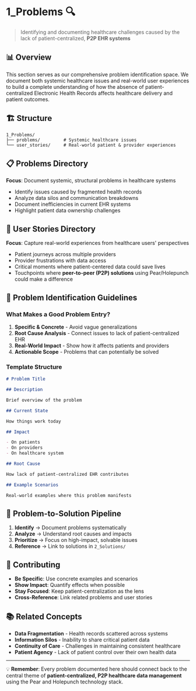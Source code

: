 # 1_Problems 🔍

> Identifying and documenting healthcare challenges caused by the lack of patient-centralized, **P2P EHR systems**

## 📊 Overview

This section serves as our comprehensive problem identification space. We document both systemic healthcare issues and real-world user experiences to build a complete understanding of how the absence of patient-centralized Electronic Health Records affects healthcare delivery and patient outcomes.

## 🏗️ Structure

```
1_Problems/
├── problems/         # Systemic healthcare issues
└── user_stories/     # Real-world patient & provider experiences
```

## 📋 Problems Directory

**Focus**: Document systemic, structural problems in healthcare systems

- Identify issues caused by fragmented health records
- Analyze data silos and communication breakdowns
- Document inefficiencies in current EHR systems
- Highlight patient data ownership challenges

## 👥 User Stories Directory

**Focus**: Capture real-world experiences from healthcare users' perspectives

- Patient journeys across multiple providers
- Provider frustrations with data access
- Critical moments where patient-centered data could save lives
- Touchpoints where **peer-to-peer (P2P) solutions** using Pear/Holepunch could make a difference

## 🎯 Problem Identification Guidelines

### What Makes a Good Problem Entry?

1. **Specific & Concrete** - Avoid vague generalizations
2. **Root Cause Analysis** - Connect issues to lack of patient-centralized EHR
3. **Real-World Impact** - Show how it affects patients and providers
4. **Actionable Scope** - Problems that can potentially be solved

### Template Structure

```markdown
# Problem Title

## Description

Brief overview of the problem

## Current State

How things work today

## Impact

- On patients
- On providers
- On healthcare system

## Root Cause

How lack of patient-centralized EHR contributes

## Example Scenarios

Real-world examples where this problem manifests
```

## 🔄 Problem-to-Solution Pipeline

1. **Identify** → Document problems systematically
2. **Analyze** → Understand root causes and impacts
3. **Prioritize** → Focus on high-impact, solvable issues
4. **Reference** → Link to solutions in `2_Solutions/`

## 🤝 Contributing

- **Be Specific**: Use concrete examples and scenarios
- **Show Impact**: Quantify effects when possible
- **Stay Focused**: Keep patient-centralization as the lens
- **Cross-Reference**: Link related problems and user stories

## 📚 Related Concepts

- **Data Fragmentation** - Health records scattered across systems
- **Information Silos** - Inability to share critical patient data
- **Continuity of Care** - Challenges in maintaining consistent healthcare
- **Patient Agency** - Lack of patient control over their own health data

---

💡 **Remember**: Every problem documented here should connect back to the central theme of **patient-centralized, P2P healthcare data management** using the Pear and Holepunch technology stack.
